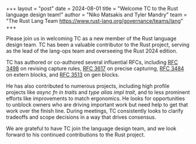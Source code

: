+++
layout = "post"
date = 2024-08-01
title = "Welcome TC to the Rust language design team!"
author = "Niko Matsakis and Tyler Mandry"
team = "The Rust Lang Team <https://www.rust-lang.org/governance/teams/lang>"
+++

Please join us in welcoming TC as a new member of the Rust language design team. TC has been a valuable contributor to the Rust project, serving as the lead of the lang-ops team and overseeing the Rust 2024 edition.

TC has authored or co-authored several influential RFCs, including [RFC 3498] on revising capture rules, [RFC 3617] on precise capturing, [RFC 3484] on extern blocks, and [RFC 3513] on gen blocks.

He has also contributed to numerous projects, including high profile projects like *async fn in traits* and *type alias impl trait*, and to less prominent efforts like improvements to match ergonomics. He looks for opportunities to unblock owners who are driving important work but need help to get that work over the finish line. During meetings, TC consistently looks to clarify tradeoffs and scope decisions in a way that drives consensus.

We are grateful to have TC join the language design team, and we look forward to his continued contributions to the Rust project.

[RFC 3498]: https://rust-lang.github.io/rfcs/3498-lifetime-capture-rules-2024.html
[RFC 3617]: https://rust-lang.github.io/rfcs/3617-precise-capturing.html
[RFC 3484]: https://rust-lang.github.io/rfcs/3484-unsafe-extern-blocks.html
[RFC 3513]: https://rust-lang.github.io/rfcs/3513-gen-blocks.html
